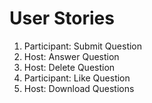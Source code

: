 # User Stories

1. Participant: Submit Question
2. Host: Answer Question
3. Host: Delete Question
4. Participant: Like Question
5. Host: Download Questions